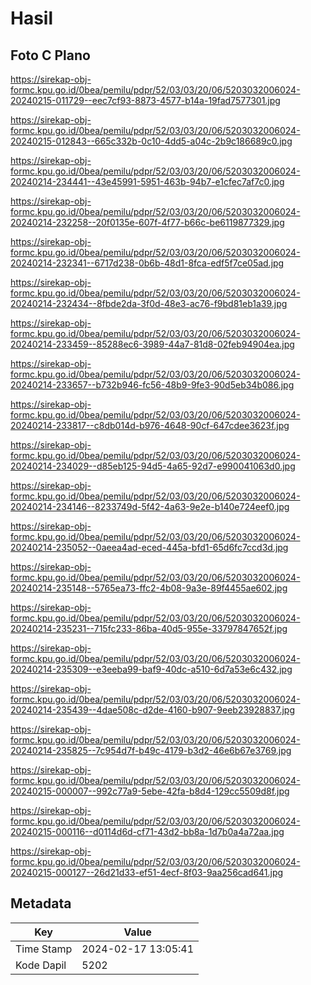 # Hasil

## Foto C Plano

https://sirekap-obj-formc.kpu.go.id/0bea/pemilu/pdpr/52/03/03/20/06/5203032006024-20240215-011729--eec7cf93-8873-4577-b14a-19fad7577301.jpg

https://sirekap-obj-formc.kpu.go.id/0bea/pemilu/pdpr/52/03/03/20/06/5203032006024-20240215-012843--665c332b-0c10-4dd5-a04c-2b9c186689c0.jpg

https://sirekap-obj-formc.kpu.go.id/0bea/pemilu/pdpr/52/03/03/20/06/5203032006024-20240214-234441--43e45991-5951-463b-94b7-e1cfec7af7c0.jpg

https://sirekap-obj-formc.kpu.go.id/0bea/pemilu/pdpr/52/03/03/20/06/5203032006024-20240214-232258--20f0135e-607f-4f77-b66c-be6119877329.jpg

https://sirekap-obj-formc.kpu.go.id/0bea/pemilu/pdpr/52/03/03/20/06/5203032006024-20240214-232341--6717d238-0b6b-48d1-8fca-edf5f7ce05ad.jpg

https://sirekap-obj-formc.kpu.go.id/0bea/pemilu/pdpr/52/03/03/20/06/5203032006024-20240214-232434--8fbde2da-3f0d-48e3-ac76-f9bd81eb1a39.jpg

https://sirekap-obj-formc.kpu.go.id/0bea/pemilu/pdpr/52/03/03/20/06/5203032006024-20240214-233459--85288ec6-3989-44a7-81d8-02feb94904ea.jpg

https://sirekap-obj-formc.kpu.go.id/0bea/pemilu/pdpr/52/03/03/20/06/5203032006024-20240214-233657--b732b946-fc56-48b9-9fe3-90d5eb34b086.jpg

https://sirekap-obj-formc.kpu.go.id/0bea/pemilu/pdpr/52/03/03/20/06/5203032006024-20240214-233817--c8db014d-b976-4648-90cf-647cdee3623f.jpg

https://sirekap-obj-formc.kpu.go.id/0bea/pemilu/pdpr/52/03/03/20/06/5203032006024-20240214-234029--d85eb125-94d5-4a65-92d7-e990041063d0.jpg

https://sirekap-obj-formc.kpu.go.id/0bea/pemilu/pdpr/52/03/03/20/06/5203032006024-20240214-234146--8233749d-5f42-4a63-9e2e-b140e724eef0.jpg

https://sirekap-obj-formc.kpu.go.id/0bea/pemilu/pdpr/52/03/03/20/06/5203032006024-20240214-235052--0aeea4ad-eced-445a-bfd1-65d6fc7ccd3d.jpg

https://sirekap-obj-formc.kpu.go.id/0bea/pemilu/pdpr/52/03/03/20/06/5203032006024-20240214-235148--5765ea73-ffc2-4b08-9a3e-89f4455ae602.jpg

https://sirekap-obj-formc.kpu.go.id/0bea/pemilu/pdpr/52/03/03/20/06/5203032006024-20240214-235231--715fc233-86ba-40d5-955e-33797847652f.jpg

https://sirekap-obj-formc.kpu.go.id/0bea/pemilu/pdpr/52/03/03/20/06/5203032006024-20240214-235309--e3eeba99-baf9-40dc-a510-6d7a53e6c432.jpg

https://sirekap-obj-formc.kpu.go.id/0bea/pemilu/pdpr/52/03/03/20/06/5203032006024-20240214-235439--4dae508c-d2de-4160-b907-9eeb23928837.jpg

https://sirekap-obj-formc.kpu.go.id/0bea/pemilu/pdpr/52/03/03/20/06/5203032006024-20240214-235825--7c954d7f-b49c-4179-b3d2-46e6b67e3769.jpg

https://sirekap-obj-formc.kpu.go.id/0bea/pemilu/pdpr/52/03/03/20/06/5203032006024-20240215-000007--992c77a9-5ebe-42fa-b8d4-129cc5509d8f.jpg

https://sirekap-obj-formc.kpu.go.id/0bea/pemilu/pdpr/52/03/03/20/06/5203032006024-20240215-000116--d0114d6d-cf71-43d2-bb8a-1d7b0a4a72aa.jpg

https://sirekap-obj-formc.kpu.go.id/0bea/pemilu/pdpr/52/03/03/20/06/5203032006024-20240215-000127--26d21d33-ef51-4ecf-8f03-9aa256cad641.jpg


## Metadata

| Key        | Value               |
| ---------- | ------------------- |
| Time Stamp | 2024-02-17 13:05:41 |
| Kode Dapil | 5202                |



